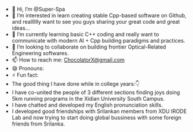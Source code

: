 - 👋 Hi, I’m @Super-Spa
- 👀 I’m interested in learn creating stable Cpp-based software on Github, and realllllly want to see you guys sharing your great code and great ideas...
- 🌱 I’m currently learning basic C++ coding and really want to communicate with modern AI + Cpp building paradigms and practices.
- 💞️ I’m looking to collaborate on building frontier Optical-Related Engineering softwares.
- 📫 How to reach me: ChocolatorX@gmail.com
- 😄 Pronouns: 
- ⚡ Fun fact:
- The good thing I have done while in college years:👇
- I have co-united the people of 3 different sections finding joys doing 5km running programs in the Xidian University South Campus.
- I have chatted and developed my English pronunciation skills.
- I developed good friendships with Srilankan members from XDU IRODE Lab and now trying to start doing global bussiness with some foreign friends from Srilanka.

<!---
Super-Spa/Super-Spa is a ✨ special ✨ repository because its `README.md` (this file) appears on your GitHub profile.
You can click the Preview link to take a look at your changes.
---
